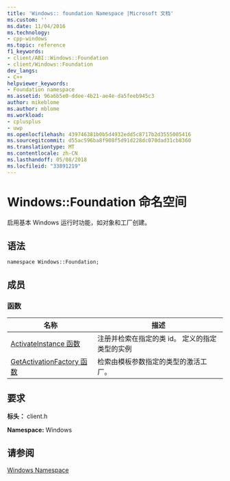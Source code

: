 ```yaml
---
title: 'Windows:: foundation Namespace |Microsoft 文档'
ms.custom: ''
ms.date: 11/04/2016
ms.technology:
- cpp-windows
ms.topic: reference
f1_keywords:
- client/ABI::Windows::Foundation
- client/Windows::Foundation
dev_langs:
- C++
helpviewer_keywords:
- Foundation namespace
ms.assetid: 96a6b5e0-ddee-4b21-ae4e-da5feeb945c3
author: mikeblome
ms.author: mblome
ms.workload:
- cplusplus
- uwp
ms.openlocfilehash: 439746381b0b5d4932edd5c8717b2d3555005416
ms.sourcegitcommit: d55ac596ba8f908f5d91d228dc070dad31cb8360
ms.translationtype: MT
ms.contentlocale: zh-CN
ms.lasthandoff: 05/08/2018
ms.locfileid: "33891219"
---
```

# <a name="windowsfoundation-namespace"></a>Windows::Foundation 命名空间
启用基本 Windows 运行时功能，如对象和工厂创建。  
  
## <a name="syntax"></a>语法  
  
```  
namespace Windows::Foundation;  
```  
  
## <a name="members"></a>成员  
  
### <a name="functions"></a>函数  
  
|名称|描述|  
|----------|-----------------|  
|[ActivateInstance 函数](../windows/activateinstance-function.md)|注册并检索在指定的类 id。 定义的指定类型的实例|  
|[GetActivationFactory 函数](../windows/getactivationfactory-function.md)|检索由模板参数指定的类型的激活工厂。|  
  
## <a name="requirements"></a>要求  
 **标头：** client.h  
  
 **Namespace:** Windows  
  
## <a name="see-also"></a>请参阅  
 [Windows Namespace](http://msdn.microsoft.com/en-us/45b08650-69cd-4f7f-a959-b7361476865c)